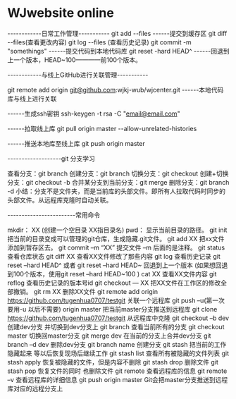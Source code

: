 # WJwebsite online
------------日常工作管理-----------
git add --files
------提交到缓存区
    git diff --files(查看更改内容)
    git log     --files (查看历史记录)
git commit -m "somethings"
------提交代码到本地代码库
    git reset   -hard   HEAD^
    ------回退到上一个版本，HEAD~100————前100个版本。

------------与线上GitHub进行关联管理-----------

git  remote add origin git@github.com:wjkj-wub/wjcenter.git
------本地代码库与线上进行关联

------生成ssh密钥
ssh-keygen -t rsa -C "email@email.com"

------拉取线上库
git pull origin master --allow-unrelated-histories

------推送本地库至线上库
git push origin master 

-------------------git 分支学习

查看分支：git branch
创建分支：git branch <name>
切换分支：git checkout <name>
创建+切换分支：git checkout -b <name>
合并某分支到当前分支：git merge <name>
删除分支：git branch -d <name> 
小结：分支不是文件夹，而是当前库的头部文件。即所有人拉取代码时同步的头部文件。从远程库克隆时自动关联。

------------------------常用命令

   mkdir：         XX (创建一个空目录 XX指目录名)
   pwd：          显示当前目录的路径。
   git init          把当前的目录变成可以管理的git仓库，生成隐藏.git文件。
   git add XX       把xx文件添加到暂存区去。
   git commit –m “XX”  提交文件 –m 后面的是注释。
   git status        查看仓库状态
   git diff  XX      查看XX文件修改了那些内容
   git log          查看历史记录
   git reset  –hard HEAD^ 或者 git reset  –hard HEAD~ 回退到上一个版本
                        (如果想回退到100个版本，使用git reset –hard HEAD~100 )
   cat XX         查看XX文件内容
   git reflog       查看历史记录的版本号id
   git checkout — XX  把XX文件在工作区的修改全部撤销。
   git rm XX          删除XX文件
   git remote add origin https://github.com/tugenhua0707/testgit 关联一个远程库
   git push –u(第一次要用-u 以后不需要) origin master 把当前master分支推送到远程库
   git clone https://github.com/tugenhua0707/testgit  从远程库中克隆
   git checkout –b dev  创建dev分支 并切换到dev分支上
   git branch  查看当前所有的分支
   git checkout master 切换回master分支
   git merge dev    在当前的分支上合并dev分支
   git branch –d dev 删除dev分支
   git branch name  创建分支
   git stash 把当前的工作隐藏起来 等以后恢复现场后继续工作
   git stash list 查看所有被隐藏的文件列表
   git stash apply 恢复被隐藏的文件，但是内容不删除
   git stash drop 删除文件
   git stash pop 恢复文件的同时 也删除文件
   git remote 查看远程库的信息
   git remote –v 查看远程库的详细信息
   git push origin master  Git会把master分支推送到远程库对应的远程分支上